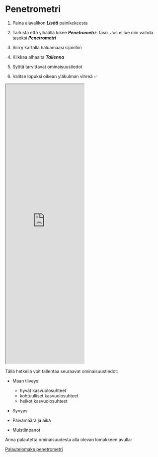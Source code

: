 # Penetrometri

1.  Paina alavalikon ***Lisää*** painikekeesta

2.  Tarkista että ylhäällä lukee ***Penetrometri***- taso. Jos ei lue niin vaihda tasoksi ***Penetrometri***

3.  Siirry kartalla haluamaasi sijaintiin

4.  Klikkaa alhaalta ***Tallenna***

5.  Syötä tarvittavat ominaisuustiedot

6.  Valitse lopuksi oikean yläkulman vihreä ✅

<iframe src="https://drive.google.com/file/d/1Zd3uz1QsACq4c7LoOVfdNT7PGA2acDqv/preview" width="50%" height="900" allowfullscreen="allowfullscreen">

</iframe>

Tällä hetkellä voit tallentaa seuraavat ominaisuustiedot:

-   Maan tiiveys:

    -   hyvät kasvuolosuhteet
    -   kohtuulliset kasvuolosuhteet
    -   heikot kasvuolosuhteet

-   Syvyys

-   Päivämäärä ja aika

-   Muistiinpanot

Anna palautetta ominaisuudesta alla olevan lomakkeen avulla:

[Palautelomake penetrometri](https://docs.google.com/forms/d/e/1FAIpQLSfsGGxcdoyVvwqIh-dGyleqlHLDa48dSnIgMMCHhSZR-pgl4Q/viewform?usp=pp_url&entry.76641795=Penetrometri)
